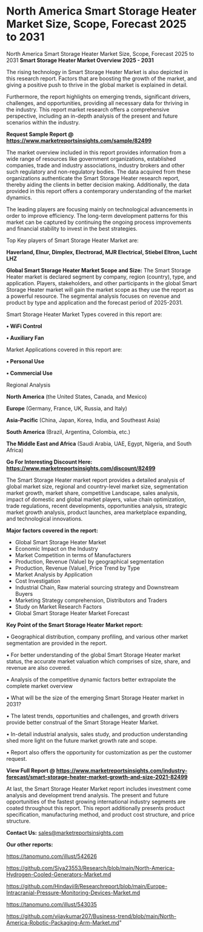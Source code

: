# North America Smart Storage Heater Market Size, Scope, Forecast 2025 to 2031
North America Smart Storage Heater Market Size, Scope, Forecast 2025 to 2031
<Strong> Smart Storage Heater Market Overview 2025 - 2031</strong>

The rising technology in Smart Storage Heater Market is also depicted in this research report. Factors that are boosting the growth of the market, and giving a positive push to thrive in the global market is explained in detail.

Furthermore, the report highlights on emerging trends, significant drivers, challenges, and opportunities, providing all necessary data for thriving in the industry. This report market research offers a comprehensive perspective, including an in-depth analysis of the present and future scenarios within the industry.

<strong>Request Sample Report @ <a href=https://www.marketreportsinsights.com/sample/82499>https://www.marketreportsinsights.com/sample/82499</a></strong>

The market overview included in this report provides information from a wide range of resources like government organizations, established companies, trade and industry associations, industry brokers and other such regulatory and non-regulatory bodies. The data acquired from these organizations authenticate the Smart Storage Heater research report, thereby aiding the clients in better decision making. Additionally, the data provided in this report offers a contemporary understanding of the market dynamics.

The leading players are focusing mainly on technological advancements in order to improve efficiency. The long-term development patterns for this market can be captured by continuing the ongoing process improvements and financial stability to invest in the best strategies.

Top Key players of Smart Storage Heater Market are:

<strong>Haverland, Elnur, Dimplex, Electrorad, MJR Electrical, Stiebel Eltron, Lucht LHZ</strong>

<strong><b>Global Smart Storage Heater Market Scope and Size:</b></strong>
The Smart Storage Heater market is declared segment by company, region (country), type, and application. Players, stakeholders, and other participants in the global Smart Storage Heater market will gain the market scope as they use the report as a powerful resource. The segmental analysis focuses on revenue and product by type and application and the forecast period of 2025-2031.

Smart Storage Heater Market Types covered in this report are:

<strong>• WiFi Control

• Auxiliary Fan</strong>

Market Applications covered in this report are:

<strong>• Personal Use

• Commercial Use</strong> 

Regional Analysis

<strong>North America</strong> (the United States, Canada, and Mexico)

<strong>Europe</strong> (Germany, France, UK, Russia, and Italy)

<strong>Asia-Pacific</strong> (China, Japan, Korea, India, and Southeast Asia)

<strong>South America</strong> (Brazil, Argentina, Colombia, etc.)

<strong>The Middle East and Africa</strong> (Saudi Arabia, UAE, Egypt, Nigeria, and South Africa)

<strong>Go For Interesting Discount Here: <a href=https://www.marketreportsinsights.com/discount/82499>https://www.marketreportsinsights.com/discount/82499</a></strong>

The Smart Storage Heater market report provides a detailed analysis of global market size, regional and country-level market size, segmentation market growth, market share, competitive Landscape, sales analysis, impact of domestic and global market players, value chain optimization, trade regulations, recent developments, opportunities analysis, strategic market growth analysis, product launches, area marketplace expanding, and technological innovations.

<strong><b>Major factors covered in the report:</b></strong>
<ul>
  <li>Global Smart Storage Heater Market </li>
  <li>Economic Impact on the Industry</li>
  <li>Market Competition in terms of Manufacturers</li>
  <li>Production, Revenue (Value) by geographical segmentation</li>
  <li>Production, Revenue (Value), Price Trend by Type</li>
  <li>Market Analysis by Application</li>
  <li>Cost Investigation</li>
  <li>Industrial Chain, Raw material sourcing strategy and Downstream Buyers</li>
  <li>Marketing Strategy comprehension, Distributors and Traders</li>
  <li>Study on Market Research Factors</li>
  <li>Global Smart Storage Heater Market Forecast</li>
</ul>

<strong><b>Key Point of the Smart Storage Heater Market report:</b></strong>

• Geographical distribution, company profiling, and various other market segmentation are provided in the report.

• For better understanding of the global Smart Storage Heater market status, the accurate market valuation which comprises of size, share, and revenue are also covered.

• Analysis of the competitive dynamic factors better extrapolate the complete market overview

• What will be the size of the emerging Smart Storage Heater market in 2031?

• The latest trends, opportunities and challenges, and growth drivers provide better construal of the Smart Storage Heater Market.

• In-detail industrial analysis, sales study, and production understanding shed more light on the future market growth rate and scope.

• Report also offers the opportunity for customization as per the customer request.

<strong><b>View Full Report @ <a href=https://www.marketreportsinsights.com/industry-forecast/smart-storage-heater-market-growth-and-size-2021-82499>https://www.marketreportsinsights.com/industry-forecast/smart-storage-heater-market-growth-and-size-2021-82499</a></b></strong>


At last, the Smart Storage Heater Market report includes investment come analysis and development trend analysis. The present and future opportunities of the fastest growing international industry segments are coated throughout this report. This report additionally presents product specification, manufacturing method, and product cost structure, and price structure.

<strong>Contact Us:</strong>
sales@marketreportsinsights.com

<strong>Our other reports:</strong>

<a href=https://tanomuno.com/illust/542626>https://tanomuno.com/illust/542626</a>

<a href=https://github.com/Siya23553/Research/blob/main/North-America-Hydrogen-Cooled-Generators-Market.md>https://github.com/Siya23553/Research/blob/main/North-America-Hydrogen-Cooled-Generators-Market.md</a>

<a href=https://github.com/Hindavii9/Researchreport/blob/main/Europe-Intracranial-Pressure-Monitoring-Devices-Market.md>https://github.com/Hindavii9/Researchreport/blob/main/Europe-Intracranial-Pressure-Monitoring-Devices-Market.md</a>

<a href=https://tanomuno.com/illust/543035>https://tanomuno.com/illust/543035</a>

<a href=https://github.com/vijaykumar207/Business-trend/blob/main/North-America-Robotic-Packaging-Arm-Market.md>https://github.com/vijaykumar207/Business-trend/blob/main/North-America-Robotic-Packaging-Arm-Market.md</a>"
